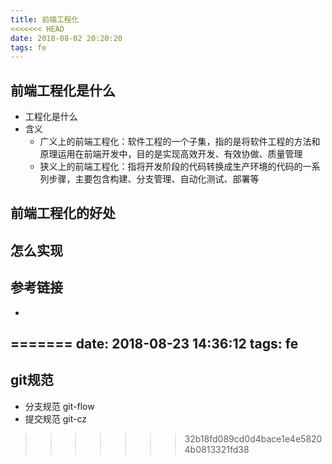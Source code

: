 ```yaml
---
title: 前端工程化
<<<<<<< HEAD
date: 2018-08-02 20:20:20
tags: fe
---
```


## 前端工程化是什么
- 工程化是什么
- 含义
    - 广义上的前端工程化：软件工程的一个子集，指的是将软件工程的方法和原理运用在前端开发中，目的是实现高效开发、有效协做、质量管理
    - 狭义上的前端工程化：指将开发阶段的代码转换成生产环境的代码的一系列步骤，主要包含构建、分支管理、自动化测试、部署等

## 前端工程化的好处

## 怎么实现

## 参考链接
- 
=======
date: 2018-08-23 14:36:12
tags: fe
---


## git规范
- 分支规范 git-flow
- 提交规范 git-cz
>>>>>>> 32b18fd089cd0d4bace1e4e58204b0813321fd38
